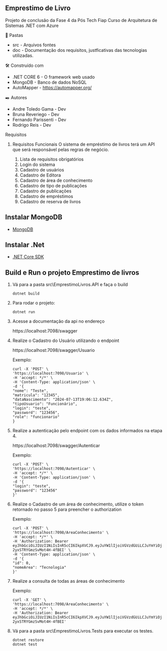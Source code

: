 ## Emprestimo de Livro
Projeto de conclusão da Fase 4 da Pós Tech Fiap Curso de Arquitetura de Sistemas .NET com Azure

:file_folder: Pastas
- src - Arquivos fontes
- doc - Documentação dos requisitos, justficativas das tecnologias utilizadas.

🛠️ Construído com
- .NET CORE 6 - O framework web usado
- MongoDB - Banco de dados NoSQL
- AutoMapper - https://automapper.org/

✒️ Autores
- Andre Toledo Gama - Dev
- Bruna Reveriego - Dev
- Fernando Parissenti - Dev
- Rodrigo Reis - Dev

Requisitos
1.	Requisitos Funcionais
O sistema de empréstimo de livros terá um API que será responsável pelas regras de negócio. 
    
    1. Lista de requisitos obrigatórios
    2. Login do sistema
    3. Cadastro de usuários
    4. Cadastro de Editora
    5. Cadastro de área de conhecimento
    6. Cadastro de tipo de publicações
    7. Cadastro de publicações 
    8. Cadastro de empréstimos
    9. Cadastro de reserva de livros

## Instalar MongoDB

- [MongoDB](https://www.mongodb.com/try/download/community)

## Instalar .Net

- [.NET Core SDK](https://www.microsoft.com/net/download)

## Build e Run o projeto Emprestimo de livros

1. Vá para a pasta src\EmprestimoLivros.API e faça o build

    ```console
    dotnet build
    ```

2. Para rodar o projeto:

    ```console
    dotnet run
    ```
3. Acesse a documentação da api no endereço
    
    https://localhost:7098/swagger

4. Realize o Cadastro do Usuário utilizando o endpoint
    
    https://localhost:7098/swagger/Usuario
    
    Exemplo:
    ```console
    curl -X 'POST' \
    'https://localhost:7098/Usuario' \
    -H 'accept: */*' \
    -H 'Content-Type: application/json' \
    -d '{
    "nome": "Teste",
    "matricula": "12345",
    "dataNascimento": "2024-07-13T19:06:12.634Z",
    "tipoUsuario": "Funcionário",
    "login": "teste",
    "password": "123456",
    "role": "funcionario"
    }
    ```
5. Realize a autenticação pelo endpoint com os dados informados na etapa 4.
    
    https://localhost:7098/swagger/Autenticar
    
    Exemplo:
    ```console
    curl -X 'POST' \
    'https://localhost:7098/Autenticar' \
    -H 'accept: */*' \
    -H 'Content-Type: application/json' \
    -d '{
    "login": "teste",
    "password": "123456"
    }'
    ```
6. Realize o Cadastro de um área de conhecimento, utilize o token retornado no passo 5 para preencher o authorization

    Exemplo:
    ```console
    curl -X 'POST' \
    'https://localhost:7098/AreaConhecimento' \
    -H 'accept: */*' \
    -H 'Authorization: Bearer eyJhbGciOiJIUzI1NiIsInR5cCI6IkpXVCJ9.eyJuYW1lIjoiVGVzdGUiLCJuYmYiOjE3MjA4OTc2NjgsImV4cCI6MTcyMDkwMTI2OCwiaWF0IjoxNzIwODk3NjY4LCJpc3MiOiJGaWFwVGVjaENoYWxsZW5nZSIsImF1ZCI6InlvdXJBdWRpZW5jZSJ9.OohdRgLW5IqZFx2SH7d-2yxSTRYGmzSvMot4H-4fBEI' \
    -H 'Content-Type: application/json' \
    -d '{
    "id": 0,
    "nomeArea": "Tecnologia"
    }'
    ```
7. Realize a consulta de todas as áreas de conhecimento

    Exemplo:
    ```console
    curl -X 'GET' \
    'https://localhost:7098/AreaConhecimento' \
    -H 'accept: */*' \
    -H 'Authorization: Bearer eyJhbGciOiJIUzI1NiIsInR5cCI6IkpXVCJ9.eyJuYW1lIjoiVGVzdGUiLCJuYmYiOjE3MjA4OTc2NjgsImV4cCI6MTcyMDkwMTI2OCwiaWF0IjoxNzIwODk3NjY4LCJpc3MiOiJGaWFwVGVjaENoYWxsZW5nZSIsImF1ZCI6InlvdXJBdWRpZW5jZSJ9.OohdRgLW5IqZFx2SH7d-2yxSTRYGmzSvMot4H-4fBEI'
    ```

8. Vá para a pasta src\EmprestimoLivros.Tests para executar os testes.

    ```console
    dotnet restore
    dotnet test
    ```